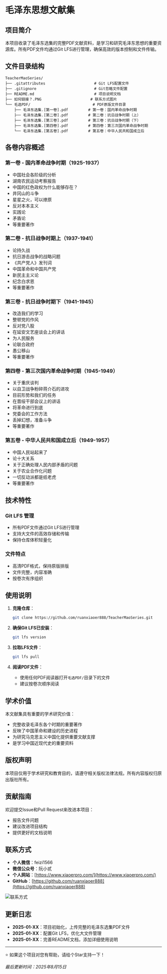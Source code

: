 # 毛泽东思想文献集

## 项目简介

本项目收录了毛泽东选集的完整PDF文献资料，是学习和研究毛泽东思想的重要资源库。所有PDF文件均通过Git LFS进行管理，确保高效的版本控制和文件传输。

## 文件目录结构

```
TeacherMaoSeries/
├── .gitattributes                      # Git LFS配置文件
├── .gitignore                          # Git忽略文件配置
├── README.md                           # 项目说明文档
├── 如何链接？.PNG                      # 联系方式图片
└── 毛选PDF/                            # PDF原版文件目录
    ├── 毛泽东选集.[第一卷].pdf         # 第一卷：国内革命战争时期
    ├── 毛泽东选集.[第二卷].pdf         # 第二卷：抗日战争时期（上）
    ├── 毛泽东选集.[第三卷].pdf         # 第三卷：抗日战争时期（下）
    ├── 毛泽东选集.[第四卷].pdf         # 第四卷：第三次国内革命战争时期
    └── 毛泽东选集.[第五卷].pdf         # 第五卷：中华人民共和国成立后
```

## 各卷内容概述

### 第一卷 - 国内革命战争时期（1925-1937）
- 中国社会各阶级的分析
- 湖南农民运动考察报告
- 中国的红色政权为什么能够存在？
- 井冈山的斗争
- 星星之火，可以燎原
- 反对本本主义
- 实践论
- 矛盾论
- 等重要著作

### 第二卷 - 抗日战争时期上（1937-1941）
- 论持久战
- 抗日游击战争的战略问题
- 《共产党人》发刊词
- 中国革命和中国共产党
- 新民主主义论
- 纪念白求恩
- 等重要著作

### 第三卷 - 抗日战争时期下（1941-1945）
- 改造我们的学习
- 整顿党的作风
- 反对党八股
- 在延安文艺座谈会上的讲话
- 为人民服务
- 论联合政府
- 愚公移山
- 等重要著作

### 第四卷 - 第三次国内革命战争时期（1945-1949）
- 关于重庆谈判
- 以自卫战争粉碎蒋介石的进攻
- 目前形势和我们的任务
- 在晋绥干部会议上的讲话
- 将革命进行到底
- 党委会的工作方法
- 丢掉幻想，准备斗争
- 等重要著作

### 第五卷 - 中华人民共和国成立后（1949-1957）
- 中国人民站起来了
- 论十大关系
- 关于正确处理人民内部矛盾的问题
- 关于农业合作化问题
- 一切反动派都是纸老虎
- 等重要著作

## 技术特性

### Git LFS 管理
- 所有PDF文件通过Git LFS进行管理
- 支持大文件的高效存储和传输
- 保持仓库体积轻量化

### 文件特点
- 高清PDF格式，保持原版排版
- 文件完整，内容准确
- 按卷次有序组织

## 使用说明

1. **克隆仓库**：
   ```bash
   git clone https://github.com/ruanxiaoer888/TeacherMaoSeries.git
   ```

2. **确保Git LFS已安装**：
   ```bash
   git lfs version
   ```

3. **拉取LFS文件**：
   ```bash
   git lfs pull
   ```

4. **阅读PDF文件**：
   - 使用任何PDF阅读器打开`毛选PDF/`目录下的文件
   - 建议按卷次顺序阅读

## 学术价值

本文献集具有重要的学术研究价值：
- 完整收录毛泽东各个时期的重要著作
- 反映了中国革命和建设的历史进程
- 为研究马克思主义中国化提供重要文献支撑
- 是学习中国近现代史的重要资料

## 版权声明

本项目仅用于学术研究和教育目的，请遵守相关版权法律法规。所有内容版权归原出版社所有。

## 贡献指南

欢迎提交Issue和Pull Request来改进本项目：
- 报告文件问题
- 建议改进项目结构
- 提供更好的文档说明

## 联系方式

- **个人微信**：feizi1566
- **微信公众号**：阮小贰
- **个人网站**：[https://www.xiaoerpro.com/](https://www.xiaoerpro.com/)
- **GitHub**：[https://github.com/ruanxiaoer888](https://github.com/ruanxiaoer888)

![联系方式](如何链接？.PNG)

## 更新日志

- **2025-01-XX**：项目初始化，上传完整的毛泽东选集PDF文件
- **2025-01-XX**：配置Git LFS，优化大文件管理
- **2025-01-XX**：完善README文档，添加详细使用说明

---

⭐ 如果这个项目对您有帮助，请给个Star支持一下！

*最后更新时间：2025年8月15日*